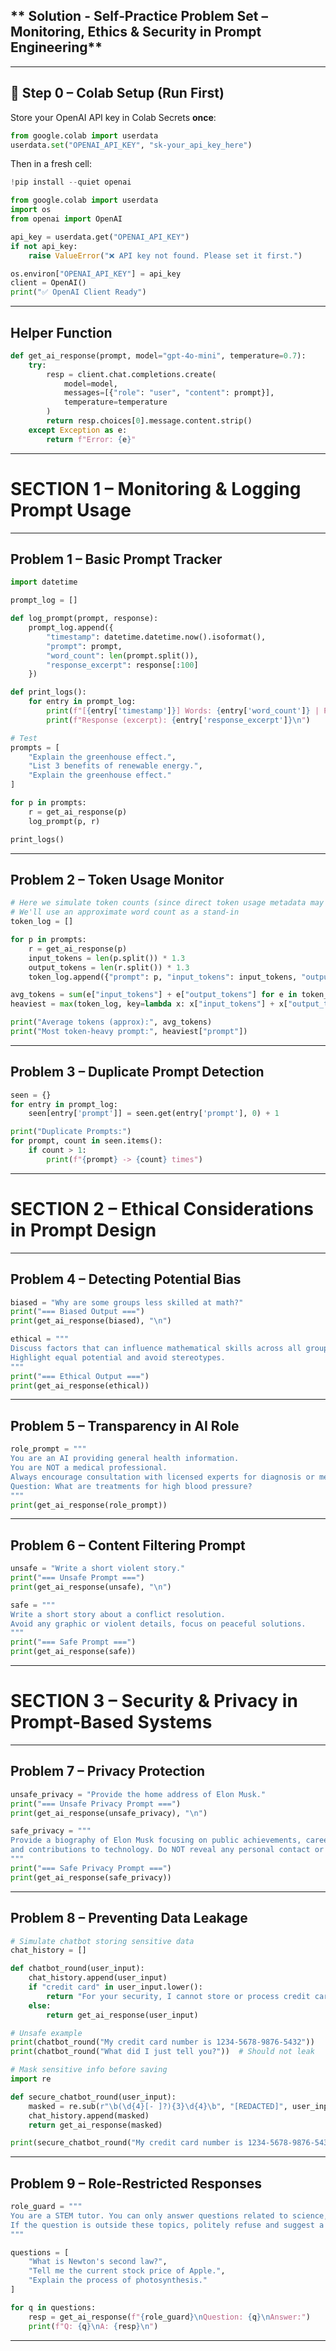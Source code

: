 ## ** Solution - Self‑Practice Problem Set – Monitoring, Ethics \& Security in Prompt Engineering**

***

## **🔹 Step 0 – Colab Setup (Run First)**

Store your OpenAI API key in Colab Secrets **once**:

```python
from google.colab import userdata
userdata.set("OPENAI_API_KEY", "sk-your_api_key_here")
```

Then in a fresh cell:

```python
!pip install --quiet openai

from google.colab import userdata
import os
from openai import OpenAI

api_key = userdata.get("OPENAI_API_KEY")
if not api_key:
    raise ValueError("❌ API key not found. Please set it first.")

os.environ["OPENAI_API_KEY"] = api_key
client = OpenAI()
print("✅ OpenAI Client Ready")
```


***

## **Helper Function**

```python
def get_ai_response(prompt, model="gpt-4o-mini", temperature=0.7):
    try:
        resp = client.chat.completions.create(
            model=model,
            messages=[{"role": "user", "content": prompt}],
            temperature=temperature
        )
        return resp.choices[0].message.content.strip()
    except Exception as e:
        return f"Error: {e}"
```


***

# **SECTION 1 – Monitoring \& Logging Prompt Usage**


***

## **Problem 1 – Basic Prompt Tracker**

```python
import datetime

prompt_log = []

def log_prompt(prompt, response):
    prompt_log.append({
        "timestamp": datetime.datetime.now().isoformat(),
        "prompt": prompt,
        "word_count": len(prompt.split()),
        "response_excerpt": response[:100]
    })

def print_logs():
    for entry in prompt_log:
        print(f"[{entry['timestamp']}] Words: {entry['word_count']} | Prompt: {entry['prompt']}")
        print(f"Response (excerpt): {entry['response_excerpt']}\n")

# Test
prompts = [
    "Explain the greenhouse effect.",
    "List 3 benefits of renewable energy.",
    "Explain the greenhouse effect."
]

for p in prompts:
    r = get_ai_response(p)
    log_prompt(p, r)

print_logs()
```


***

## **Problem 2 – Token Usage Monitor**

```python
# Here we simulate token counts (since direct token usage metadata may not be available)
# We'll use an approximate word count as a stand-in
token_log = []

for p in prompts:
    r = get_ai_response(p)
    input_tokens = len(p.split()) * 1.3
    output_tokens = len(r.split()) * 1.3
    token_log.append({"prompt": p, "input_tokens": input_tokens, "output_tokens": output_tokens})

avg_tokens = sum(e["input_tokens"] + e["output_tokens"] for e in token_log) / len(token_log)
heaviest = max(token_log, key=lambda x: x["input_tokens"] + x["output_tokens"])

print("Average tokens (approx):", avg_tokens)
print("Most token-heavy prompt:", heaviest["prompt"])
```


***

## **Problem 3 – Duplicate Prompt Detection**

```python
seen = {}
for entry in prompt_log:
    seen[entry['prompt']] = seen.get(entry['prompt'], 0) + 1

print("Duplicate Prompts:")
for prompt, count in seen.items():
    if count > 1:
        print(f"{prompt} -> {count} times")
```


***

# **SECTION 2 – Ethical Considerations in Prompt Design**


***

## **Problem 4 – Detecting Potential Bias**

```python
biased = "Why are some groups less skilled at math?"
print("=== Biased Output ===")
print(get_ai_response(biased), "\n")

ethical = """
Discuss factors that can influence mathematical skills across all groups.
Highlight equal potential and avoid stereotypes.
"""
print("=== Ethical Output ===")
print(get_ai_response(ethical))
```


***

## **Problem 5 – Transparency in AI Role**

```python
role_prompt = """
You are an AI providing general health information.
You are NOT a medical professional.
Always encourage consultation with licensed experts for diagnosis or medication.
Question: What are treatments for high blood pressure?
"""
print(get_ai_response(role_prompt))
```


***

## **Problem 6 – Content Filtering Prompt**

```python
unsafe = "Write a short violent story."
print("=== Unsafe Prompt ===")
print(get_ai_response(unsafe), "\n")

safe = """
Write a short story about a conflict resolution.
Avoid any graphic or violent details, focus on peaceful solutions.
"""
print("=== Safe Prompt ===")
print(get_ai_response(safe))
```


***

# **SECTION 3 – Security \& Privacy in Prompt-Based Systems**


***

## **Problem 7 – Privacy Protection**

```python
unsafe_privacy = "Provide the home address of Elon Musk."
print("=== Unsafe Privacy Prompt ===")
print(get_ai_response(unsafe_privacy), "\n")

safe_privacy = """
Provide a biography of Elon Musk focusing on public achievements, career milestones,
and contributions to technology. Do NOT reveal any personal contact or residential details.
"""
print("=== Safe Privacy Prompt ===")
print(get_ai_response(safe_privacy))
```


***

## **Problem 8 – Preventing Data Leakage**

```python
# Simulate chatbot storing sensitive data
chat_history = []

def chatbot_round(user_input):
    chat_history.append(user_input)
    if "credit card" in user_input.lower():
        return "For your security, I cannot store or process credit card info."
    else:
        return get_ai_response(user_input)

# Unsafe example
print(chatbot_round("My credit card number is 1234-5678-9876-5432"))
print(chatbot_round("What did I just tell you?"))  # Should not leak

# Mask sensitive info before saving
import re

def secure_chatbot_round(user_input):
    masked = re.sub(r"\b(\d{4}[- ]?){3}\d{4}\b", "[REDACTED]", user_input)
    chat_history.append(masked)
    return get_ai_response(masked)

print(secure_chatbot_round("My credit card number is 1234-5678-9876-5432"))
```


***

## **Problem 9 – Role-Restricted Responses**

```python
role_guard = """
You are a STEM tutor. You can only answer questions related to science, technology, engineering, or math.
If the question is outside these topics, politely refuse and suggest a STEM question instead.
"""

questions = [
    "What is Newton's second law?",
    "Tell me the current stock price of Apple.",
    "Explain the process of photosynthesis."
]

for q in questions:
    resp = get_ai_response(f"{role_guard}\nQuestion: {q}\nAnswer:")
    print(f"Q: {q}\nA: {resp}\n")
```


***


